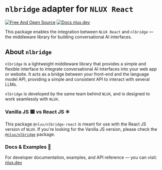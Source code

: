 # `nlbridge` adapter for `NLUX React`

[![Free And Open Source](https://img.shields.io/badge/Free%20%26%20Open%20Source-%2348c342)](https://github.com/nluxai/nlux) [![Docs nlux.dev](https://img.shields.io/badge/Docs_Website-nlux.dev-%23fa896b)](https://nlux.dev)

This package enables the integration between `NLUX React` and `nlbridge` ― the middleware library
for building conversational AI interfaces.

## About `nlbridge`

`nlbridge` is a lightweight middleware library that provides a simple and flexible interface to integrate
conversational AI interfaces into your web app or website. It acts as a bridge between your front-end
and the language model API, providing a simple and consistent API to interact with several LLMs.

`nlbridge` is developed by the same team behind `NLUX`, and is designed to work seamlessly with `NLUX`.

### Vanilla JS 🟨 vs React JS ⚛️

This package `@nlux/nlbridge-react` is meant for use with the React JS version of `NLUX`.
If you're looking for the Vanilla JS version, please check
the [`@nlux/nlbridge`](https://www.npmjs.com/package/@nlux/nlbridge) package.

### Docs & Examples 📖

For developer documentation, examples, and API reference ― you can visit: [nlux.dev](https://nlux.dev/)
